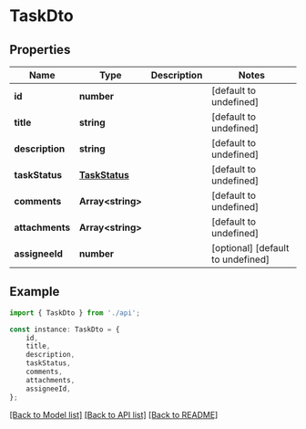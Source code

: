 # TaskDto


## Properties

Name | Type | Description | Notes
------------ | ------------- | ------------- | -------------
**id** | **number** |  | [default to undefined]
**title** | **string** |  | [default to undefined]
**description** | **string** |  | [default to undefined]
**taskStatus** | [**TaskStatus**](TaskStatus.md) |  | [default to undefined]
**comments** | **Array&lt;string&gt;** |  | [default to undefined]
**attachments** | **Array&lt;string&gt;** |  | [default to undefined]
**assigneeId** | **number** |  | [optional] [default to undefined]

## Example

```typescript
import { TaskDto } from './api';

const instance: TaskDto = {
    id,
    title,
    description,
    taskStatus,
    comments,
    attachments,
    assigneeId,
};
```

[[Back to Model list]](../README.md#documentation-for-models) [[Back to API list]](../README.md#documentation-for-api-endpoints) [[Back to README]](../README.md)

